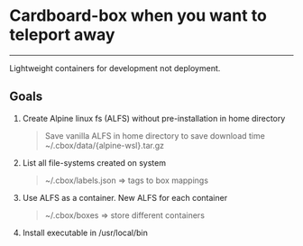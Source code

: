# Cardboard-box when you want to teleport away
---
Lightweight containers for development not deployment.

## Goals
1. Create Alpine linux fs (ALFS) without pre-installation in home directory
    > Save vanilla ALFS in home directory to save download time
    > ~/.cbox/data/{alpine-wsl}.tar.gz
2. List all file-systems created on system
    > ~/.cbox/labels.json => tags to box mappings
3. Use ALFS as a container. New ALFS for each container
    > ~/.cbox/boxes => store different containers
4. Install executable in /usr/local/bin